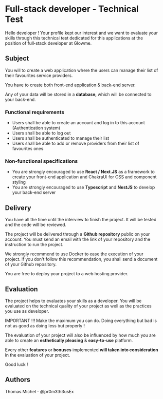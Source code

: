# Full-stack developer - Technical Test

Hello developer ! Your profile kept our interest and we want to evaluate your skills through this technical test dedicated for this applications at the position of full-stack developer at Glowme.

## Subject

You will to create a web application where the users can manage their list of their favourites service providers.

You have to create both front-end application & back-end server.

Any of your data will be stored in a **database**, which will be connected to your back-end.

### Functional requirements

- Users shall be able to create an account and log in to this account (Authentication system)
- Users shall be able to log out
- Users shall be authenticated to manage their list
- Users shall be able to add or remove providers from their list of favourites ones

### Non-functional specifications

- You are strongly encouraged to use **React / Next.JS** as a framework to create your front-end application and ChakraUI for CSS and component styling
- You are strongly encouraged to use **Typescript** and **NestJS** to develop your back-end server

## Delivery

You have all the time until the interview to finish the project. It will be tested and the code will be reviewed.

The project will be delivered through a **Github repository** public on your account. You must send an email with the link of your repository and the instruction to run the project.


We strongly recommend to use Docker to ease the execution of your project. If you don't follow this recommendation, you shall send a document of your Github repository.

You are free to deploy your project to a web hosting provider.

## Evaluation

The project helps to evaluates your skills as a developer. You will be evaluated on the technical quality of your project as well as the practices you use as developer.

IMPORTANT !!! Make the maximum you can do. Doing everything but bad is not as good as doing less but properly !

The evaluation of your project will also be influenced by how much you are able to create an **esthetically pleasing** & **easy-to-use** platform.

Every other **features** or **bonuses** implemented **will taken into consideration** in the evaluation of your project.


Good luck !


## Authors

Thomas Michel - @pr0m3th3usEx